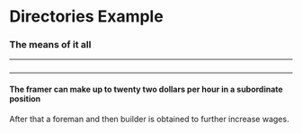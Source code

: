 # Directories Example 
### The means of it all 

----
### 

----

#### The framer can make up to twenty two dollars per hour in a subordinate position 

After that a foreman and then builder is obtained to further increase wages.
